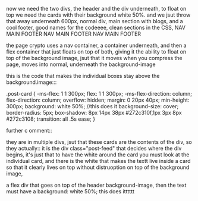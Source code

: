 now we need the two divs, the header and the div underneath, to float on top we need the cards with their background white 50%.
and we jsut throw that away underneath 600px, normal div, main section with blogs, and a cool footer, good names for the codeeee, clean sections in the CSS, NAV  MAIN  FOOTER   NAV  MAIN  FOOTER   NAV  MAIN  FOOTER




the page crypto uses a nav container, a container underneath, and then a flex container that just floats on top of both, giving it the ability to float on top of the background image, jsut that it moves when you compress the page, moves into normal, underneath the background-image

this is the code that makes the individual boxes stay above the background.image:::

.post-card {
    -ms-flex: 1 1 300px;
    flex: 1 1 300px;
    -ms-flex-direction: column;
    flex-direction: column;
    overflow: hidden;
    margin: 0 20px 40px;
    min-height: 300px;
    background: white 50%;  //this does it
    background-size: cover;
    border-radius: 5px;
    box-shadow: 8px 14px 38px #272c310f,1px 3px 8px #272c3108;
    transition: all .5s ease;
}


further c omment:: 

they are in multiple divs, jsut that these cards are the contents of the div, so they
actually:: it is the div class="post-feed" that decides where the div begins, it's just that to have the white around the card you must look at the individual card, and there is the white that makes the textt live inside a card so that it clearly lives on top without distruoption on top of the background image,

a flex div that goes on top of the header background-image, then the text must have a background: white 50%; this does itttttt